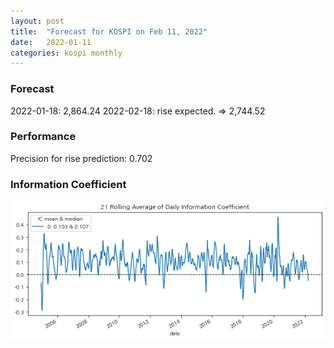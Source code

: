 ```yaml
---
layout: post
title:  "Forecast for KOSPI on Feb 11, 2022"
date:   2022-01-11
categories: kospi monthly
---
```


### Forecast
2022-01-18: 2,864.24 
2022-02-18: rise expected. => 2,744.52

### Performance
Precision for rise prediction: 0.702

### Information Coefficient
![ic rolling](/assets/kospi_ic.png)
